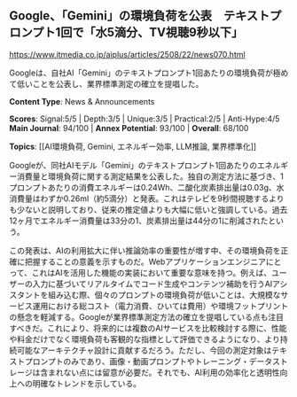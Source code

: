 ## Google、「Gemini」の環境負荷を公表　テキストプロンプト1回で「水5滴分、TV視聴9秒以下」

https://www.itmedia.co.jp/aiplus/articles/2508/22/news070.html

Googleは、自社AI「Gemini」のテキストプロンプト1回あたりの環境負荷が極めて低いことを公表し、業界標準測定の確立を提唱した。

**Content Type**: News & Announcements

**Scores**: Signal:5/5 | Depth:3/5 | Unique:3/5 | Practical:2/5 | Anti-Hype:4/5
**Main Journal**: 94/100 | **Annex Potential**: 93/100 | **Overall**: 68/100

**Topics**: [[AI環境負荷, Gemini, エネルギー効率, LLM推論, 業界標準化]]

Googleが、同社AIモデル「Gemini」のテキストプロンプト1回あたりのエネルギー消費量と環境負荷に関する測定結果を公表した。独自の測定方法に基づき、1プロンプトあたりの消費エネルギーは0.24Wh、二酸化炭素排出量は0.03g、水消費量はわずか0.26ml（約5滴分）と発表。これはテレビを9秒間視聴するよりも少ないと説明しており、従来の推定値よりも大幅に低いと強調している。過去12ヶ月でエネルギー消費量は33分の1、炭素排出量は44分の1に削減されたという。

この発表は、AIの利用拡大に伴い推論効率の重要性が増す中、その環境負荷を正確に把握することの意義を示すものだ。Webアプリケーションエンジニアにとって、これはAIを活用した機能の実装において重要な意味を持つ。例えば、ユーザーの入力に基づいてリアルタイムでコード生成やコンテンツ補助を行うAIアシスタントを組み込む際、個々のプロンプトの環境負荷が低いことは、大規模なサービス運用における総コスト（電力消費、ひいては費用）や環境フットプリントの懸念を軽減する。Googleが業界標準測定方法の確立を提唱している点も注目すべきだ。これにより、将来的には複数のAIサービスを比較検討する際に、性能や料金だけでなく環境負荷も客観的な指標として評価できるようになり、より持続可能なアーキテクチャ設計に貢献するだろう。ただし、今回の測定対象はテキストプロンプトのみであり、画像・動画プロンプトやトレーニング・データストレージは含まれない点には留意が必要だ。それでも、AI利用の効率化と透明性向上への明確なトレンドを示している。